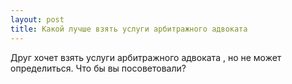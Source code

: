 ```yaml
---
layout: post 
title: Какой лучше взять услуги арбитражного адвоката 
--- 
```

Друг хочет взять услуги арбитражного адвоката , но не может определиться. Что бы вы посоветовали?